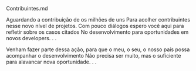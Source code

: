 Contribuintes.md

Aguardando a contribuição de os milhões de uns
Para acolher contribuintes nesse novo nível de projetos.
Com pouco diálogos espero você aqui para refletir sobre os casos citados
No desenvolvimento para oportunidades em novos developers. . . 

Venham fazer parte dessa ação, para que o meu, o seu, o nosso país possa acompanhar o desenvolvimento
Não precisa ser muito, mas o suficiente para alavancar nova oportunidade. . . 
